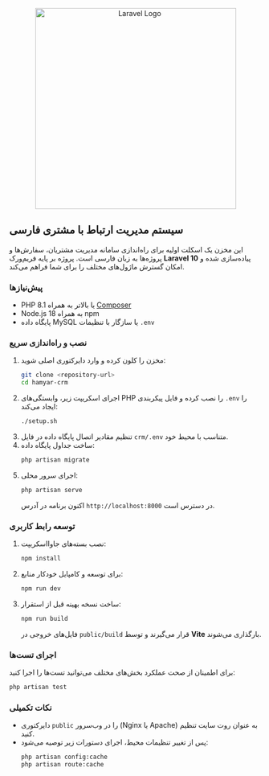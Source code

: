 <p align="center"><a href="https://laravel.com" target="_blank"><img src="https://raw.githubusercontent.com/laravel/art/master/logo-lockup/5%20SVG/2%20CMYK/1%20Full%20Color/laravel-logolockup-cmyk-red.svg" width="400" alt="Laravel Logo"></a></p>

## سیستم مدیریت ارتباط با مشتری فارسی

این مخزن یک اسکلت اولیه برای راه‌اندازی سامانه مدیریت مشتریان، سفارش‌ها و پروژه‌ها به زبان فارسی است. پروژه بر پایه فریم‌ورک **Laravel 10** پیاده‌سازی شده و امکان گسترش ماژول‌های مختلف را برای شما فراهم می‌کند.

### پیش‌نیازها
- PHP 8.1 یا بالاتر به همراه [Composer](https://getcomposer.org)
- Node.js 18 به همراه npm
- پایگاه داده MySQL یا سازگار با تنظیمات `.env`

### نصب و راه‌اندازی سریع
1. مخزن را کلون کرده و وارد دایرکتوری اصلی شوید:
   ```bash
   git clone <repository-url>
   cd hamyar-crm
   ```
2. اجرای اسکریپت زیر، وابستگی‌های PHP را نصب کرده و فایل پیکربندی `.env` را ایجاد می‌کند:
   ```bash
   ./setup.sh
   ```
3. تنظیم مقادیر اتصال پایگاه داده در فایل `crm/.env` متناسب با محیط خود.
4. ساخت جداول پایگاه داده:
   ```bash
   php artisan migrate
   ```
5. اجرای سرور محلی:
   ```bash
   php artisan serve
   ```
   اکنون برنامه در آدرس `http://localhost:8000` در دسترس است.

### توسعه رابط کاربری
1. نصب بسته‌های جاوااسکریپت:
   ```bash
   npm install
   ```
2. برای توسعه و کامپایل خودکار منابع:
   ```bash
   npm run dev
   ```
3. ساخت نسخه بهینه قبل از استقرار:
   ```bash
   npm run build
   ```
   فایل‌های خروجی در `public/build` قرار می‌گیرند و توسط **Vite** بارگذاری می‌شوند.

### اجرای تست‌ها
برای اطمینان از صحت عملکرد بخش‌های مختلف می‌توانید تست‌ها را اجرا کنید:
```bash
php artisan test
```

### نکات تکمیلی
- دایرکتوری `public` را در وب‌سرور (Nginx یا Apache) به عنوان روت سایت تنظیم کنید.
- پس از تغییر تنظیمات محیط، اجرای دستورات زیر توصیه می‌شود:
  ```bash
  php artisan config:cache
  php artisan route:cache
  ```
